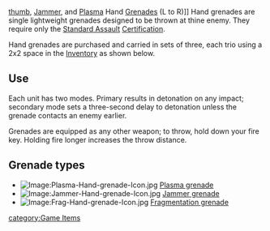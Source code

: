 [thumb](image:Hand.$1.md.jpg "wikilink"),
[Jammer](Jammer_grenade.md "wikilink"), and
[Plasma](Plasma_grenade.md "wikilink") Hand [Grenades](Grenade.md "wikilink")
(L to R)\]\] Hand grenades are single lightweight grenades designed to
be thrown at thine enemy. They require only the [Standard
Assault](Standard_Assault.md "wikilink")
[Certification](Certification.md "wikilink").

Hand grenades are purchased and carried in sets of three, each trio
using a 2x2 space in the [Inventory](Inventory.md "wikilink") as shown
below.

## Use

Each unit has two modes. Primary results in detonation on any impact;
secondary mode sets a three-second delay to detonation unless the
grenade contacts an enemy earlier.

Grenades are equipped as any other weapon; to throw, hold down your fire
key. Holding fire longer increases the throw distance.

## Grenade types

- ![Image:Plasma-Hand-grenade-Icon.jpg](Plasma.$1.md.jpg "fig:Image:Plasma-Hand-grenade-Icon.jpg")
  [Plasma grenade](Plasma_grenade.md "wikilink")
- ![Image:Jammer-Hand-grenade-Icon.jpg](Jammer.$1.md.jpg "fig:Image:Jammer-Hand-grenade-Icon.jpg")
  [Jammer grenade](Jammer_grenade.md "wikilink")
- ![Image:Frag-Hand-grenade-Icon.jpg](Frag.$1.md.jpg "fig:Image:Frag-Hand-grenade-Icon.jpg")
  [Fragmentation grenade](Fragmentation_grenade.md "wikilink")

[category:Game Items](category:Game_Items.md "wikilink")

